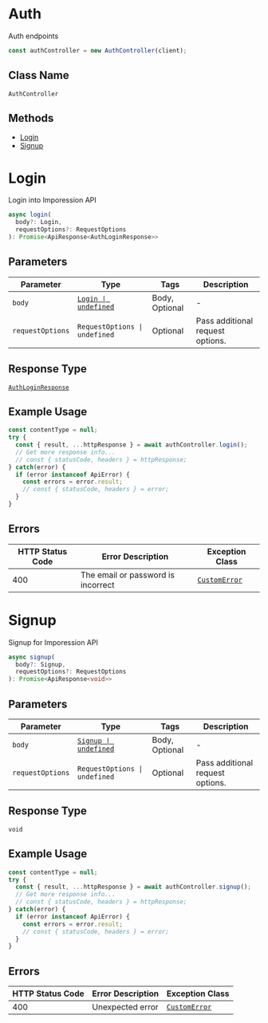# Auth

Auth endpoints

```ts
const authController = new AuthController(client);
```

## Class Name

`AuthController`

## Methods

* [Login](../../doc/controllers/auth.md#login)
* [Signup](../../doc/controllers/auth.md#signup)


# Login

Login into Imporession API

```ts
async login(
  body?: Login,
  requestOptions?: RequestOptions
): Promise<ApiResponse<AuthLoginResponse>>
```

## Parameters

| Parameter | Type | Tags | Description |
|  --- | --- | --- | --- |
| `body` | [`Login \| undefined`](../../doc/models/login.md) | Body, Optional | - |
| `requestOptions` | `RequestOptions \| undefined` | Optional | Pass additional request options. |

## Response Type

[`AuthLoginResponse`](../../doc/models/auth-login-response.md)

## Example Usage

```ts
const contentType = null;
try {
  const { result, ...httpResponse } = await authController.login();
  // Get more response info...
  // const { statusCode, headers } = httpResponse;
} catch(error) {
  if (error instanceof ApiError) {
    const errors = error.result;
    // const { statusCode, headers } = error;
  }
}
```

## Errors

| HTTP Status Code | Error Description | Exception Class |
|  --- | --- | --- |
| 400 | The email or password is incorrect | [`CustomError`](../../doc/models/custom-error.md) |


# Signup

Signup for Imporession API

```ts
async signup(
  body?: Signup,
  requestOptions?: RequestOptions
): Promise<ApiResponse<void>>
```

## Parameters

| Parameter | Type | Tags | Description |
|  --- | --- | --- | --- |
| `body` | [`Signup \| undefined`](../../doc/models/signup.md) | Body, Optional | - |
| `requestOptions` | `RequestOptions \| undefined` | Optional | Pass additional request options. |

## Response Type

`void`

## Example Usage

```ts
const contentType = null;
try {
  const { result, ...httpResponse } = await authController.signup();
  // Get more response info...
  // const { statusCode, headers } = httpResponse;
} catch(error) {
  if (error instanceof ApiError) {
    const errors = error.result;
    // const { statusCode, headers } = error;
  }
}
```

## Errors

| HTTP Status Code | Error Description | Exception Class |
|  --- | --- | --- |
| 400 | Unexpected error | [`CustomError`](../../doc/models/custom-error.md) |


